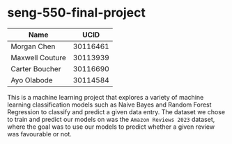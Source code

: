 # seng-550-final-project

| Name            | UCID     |
|-----------------|----------|
| Morgan Chen     | 30116461 |
| Maxwell Couture | 30113939 |
| Carter Boucher  | 30116690 |
| Ayo Olabode     | 30114584 |

This is a machine learning project that explores a variety of machine learning classification models such as Naive Bayes and Random Forest Regression to classify and predict a given data entry. The dataset we chose to train and predict our models on was the `Amazon Reviews 2023`  dataset, where the goal was to use our models to predict whether a given review was favourable or not.